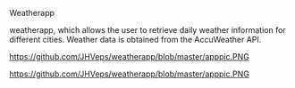 Weatherapp

weatherapp, which allows the user to retrieve daily weather information for different cities.
Weather data is obtained from the AccuWeather API.

https://github.com/JHVeps/weatherapp/blob/master/apppic.PNG

https://github.com/JHVeps/weatherapp/blob/master/apppic.PNG
